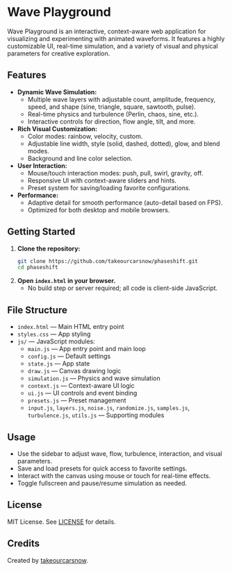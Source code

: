# Wave Playground

Wave Playground is an interactive, context-aware web application for visualizing and experimenting with animated waveforms. It features a highly customizable UI, real-time simulation, and a variety of visual and physical parameters for creative exploration.

## Features

- **Dynamic Wave Simulation:**
  - Multiple wave layers with adjustable count, amplitude, frequency, speed, and shape (sine, triangle, square, sawtooth, pulse).
  - Real-time physics and turbulence (Perlin, chaos, sine, etc.).
  - Interactive controls for direction, flow angle, tilt, and more.
- **Rich Visual Customization:**
  - Color modes: rainbow, velocity, custom.
  - Adjustable line width, style (solid, dashed, dotted), glow, and blend modes.
  - Background and line color selection.
- **User Interaction:**
  - Mouse/touch interaction modes: push, pull, swirl, gravity, off.
  - Responsive UI with context-aware sliders and hints.
  - Preset system for saving/loading favorite configurations.
- **Performance:**
  - Adaptive detail for smooth performance (auto-detail based on FPS).
  - Optimized for both desktop and mobile browsers.

## Getting Started

1. **Clone the repository:**
   ```sh
   git clone https://github.com/takeourcarsnow/phaseshift.git
   cd phaseshift
   ```
2. **Open `index.html` in your browser.**
   - No build step or server required; all code is client-side JavaScript.

## File Structure

- `index.html` — Main HTML entry point
- `styles.css` — App styling
- `js/` — JavaScript modules:
  - `main.js` — App entry point and main loop
  - `config.js` — Default settings
  - `state.js` — App state
  - `draw.js` — Canvas drawing logic
  - `simulation.js` — Physics and wave simulation
  - `context.js` — Context-aware UI logic
  - `ui.js` — UI controls and event binding
  - `presets.js` — Preset management
  - `input.js`, `layers.js`, `noise.js`, `randomize.js`, `samples.js`, `turbulence.js`, `utils.js` — Supporting modules

## Usage

- Use the sidebar to adjust wave, flow, turbulence, interaction, and visual parameters.
- Save and load presets for quick access to favorite settings.
- Interact with the canvas using mouse or touch for real-time effects.
- Toggle fullscreen and pause/resume simulation as needed.

## License

MIT License. See [LICENSE](LICENSE) for details.

## Credits

Created by [takeourcarsnow](https://github.com/takeourcarsnow).
